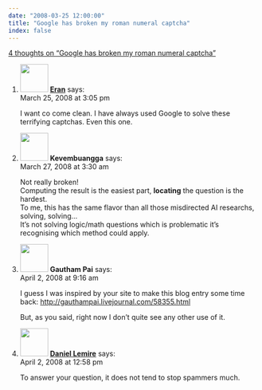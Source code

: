 ```yaml
---
date: "2008-03-25 12:00:00"
title: "Google has broken my roman numeral captcha"
index: false
---
```


[4 thoughts on &ldquo;Google has broken my roman numeral captcha&rdquo;](/lemire/blog/2008/03-25-google-has-broken-my-roman-numeral-captcha)

<ol class="comment-list">
<li id="comment-49807" class="comment even thread-even depth-1">
<div class="comment-author vcard">
<img alt src="https://secure.gravatar.com/avatar/ecce29c2efabf2d538468ff2c3ed6daa?s=56&#038;d=mm&#038;r=g" srcset="https://secure.gravatar.com/avatar/ecce29c2efabf2d538468ff2c3ed6daa?s=112&#038;d=mm&#038;r=g 2x" class="avatar avatar-56 photo" height="56" width="56" decoding="async" /> <b class="fn"><a href="https://useroriented.wordpress.com/" class="url" rel="ugc external nofollow">Eran</a></b> <span class="says">says:</span> </div>
<div class="comment-metadata"><time datetime="2008-03-25T15:05:08+00:00">March 25, 2008 at 3:05 pm</time></a> </div>
<div class="comment-content">
<p>I want co come clean. I have always used Google to solve these terrifying captchas. Even this one.</p>
</div>
</li>
<li id="comment-49812" class="comment odd alt thread-odd thread-alt depth-1">
<div class="comment-author vcard">
<img alt src="https://secure.gravatar.com/avatar/988ac6d9ab01c62c26ca83981a0e5e9a?s=56&#038;d=mm&#038;r=g" srcset="https://secure.gravatar.com/avatar/988ac6d9ab01c62c26ca83981a0e5e9a?s=112&#038;d=mm&#038;r=g 2x" class="avatar avatar-56 photo" height="56" width="56" decoding="async" /> <b class="fn">Kevembuangga</b> <span class="says">says:</span> </div>
<div class="comment-metadata"><time datetime="2008-03-27T03:30:40+00:00">March 27, 2008 at 3:30 am</time></a> </div>
<div class="comment-content">
<p>Not really broken!<br/>
Computing the result is the easiest part, <b>locating</b> the question is the hardest.<br/>
To me, this has the same flavor than all those misdirected AI researchs, solving, solving&#8230;<br/>
It&rsquo;s not solving logic/math questions which is problematic it&rsquo;s recognising which method could apply.</p>
</div>
</li>
<li id="comment-49836" class="comment even thread-even depth-1">
<div class="comment-author vcard">
<img alt src="https://secure.gravatar.com/avatar/45074f0b68cfe807b97500e6b81ba6aa?s=56&#038;d=mm&#038;r=g" srcset="https://secure.gravatar.com/avatar/45074f0b68cfe807b97500e6b81ba6aa?s=112&#038;d=mm&#038;r=g 2x" class="avatar avatar-56 photo" height="56" width="56" loading="lazy" decoding="async" /> <b class="fn">Gautham Pai</b> <span class="says">says:</span> </div>
<div class="comment-metadata"><time datetime="2008-04-02T09:16:34+00:00">April 2, 2008 at 9:16 am</time></a> </div>
<div class="comment-content">
<p>I guess I was inspired by your site to make this blog entry some time back: <a href="http://gauthampai.livejournal.com/58355.html" rel="nofollow ugc">http://gauthampai.livejournal.com/58355.html</a></p>
<p>But, as you said, right now I don&rsquo;t quite see any other use of it.</p>
</div>
</li>
<li id="comment-49837" class="comment odd alt thread-odd thread-alt depth-1">
<div class="comment-author vcard">
<img alt src="https://secure.gravatar.com/avatar/6518c23aacab4c42dd2c5b9b57b79fb5?s=56&#038;d=mm&#038;r=g" srcset="https://secure.gravatar.com/avatar/6518c23aacab4c42dd2c5b9b57b79fb5?s=112&#038;d=mm&#038;r=g 2x" class="avatar avatar-56 photo" height="56" width="56" loading="lazy" decoding="async" /> <b class="fn"><a href="https://lemire.me/blog/" class="url" rel="ugc">Daniel Lemire</a></b> <span class="says">says:</span> </div>
<div class="comment-metadata"><time datetime="2008-04-02T12:58:30+00:00">April 2, 2008 at 12:58 pm</time></a> </div>
<div class="comment-content">
<p>To answer your question, it does not tend to stop spammers much.</p>
</div>
</li>
</ol>
